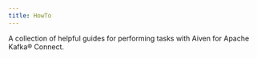 ```yaml
---
title: HowTo
---
```


A collection of helpful guides for performing tasks with Aiven for
Apache Kafka® Connect.
